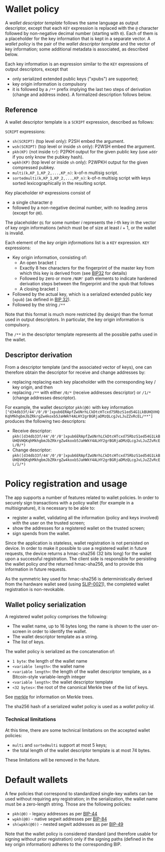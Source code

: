 # Wallet policy

A _wallet descriptor template_ follows the same language as output descriptor, except that each `KEY` expression is replaced with the `@` character followed by non-negative  decimal number (starting with `0`). Each of them is a placeholder for the key information that is kept in a separate vector.
A *wallet policy* is the pair of the _wallet descriptor template_ and the vector of key information; some additional metadata is associated, as described below.

Each key information is an expression similar to the `KEY` expressions of output descriptors, except that
- only serialized extended public keys ("xpubs") are supported;
- key origin information is compulsory
- it is followed by a `/**` prefix implying the last two steps of derivation (change and address index). A formalized description follows below.

## Reference

A wallet descriptor template is a `SCRIPT` expression, described as follows:

`SCRIPT` expressions:
-   `sh(SCRIPT)` (top level only): P2SH embed the argument.
-   `wsh(SCRIPT)` (top level or inside `sh` only): P2WSH embed the argument.
-   `pkh(KP)` (not inside `tr`): P2PKH output for the given public key (use `addr` if you only know the pubkey hash).
-   `wpkh(KP)` (top level or inside `sh` only): P2WPKH output for the given compressed pubkey.
-   `multi(k,KP_1,KP_2,...,KP_n)`: k-of-n multisig script.
-   `sortedmulti(k,KP_1,KP_2,...,KP_n)`: k-of-n multisig script with keys sorted lexicographically in the resulting script.

Key placeholder `KP` expressions consist of
- a single character `@`
- followed by a non-negative decimal number, with no leading zeros (except for `@0`).

The placeholder `@i` for some number *i* represents the *i*-th key in the vector of key orgin informations (which must be of size at least *i* + 1, or the wallet is invalid. 

Each element of the *key origin informations* list is a `KEY` expression.
`KEY` expressions:

-   Key origin information, consisting of:
    -   An open bracket `[`
    -   Exactly 8 hex characters for the fingerprint of the master key from which this key is derived from (see [BIP32](https://github.com/bitcoin/bips/blob/master/bip-0032.mediawiki) for details)
    -   Followed by zero or more `/NUM'` path elements to indicate hardened derivation steps between the fingerprint and the xpub that follows
    -   A closing bracket `]`
-   Followed by the actual key, which is a serialized extended public key (`xpub`) (as defined in [BIP 32](https://github.com/bitcoin/bips/blob/master/bip-0032.mediawiki)).
-   Followed by the string `/**`

Note that this format is much more restricted (by design) than the format used in output descriptors. In particular, the key origin information is compulsory.

The `/**` in the descriptor template represents all the possible paths used in the wallet.

## Descriptor derivation

From a descriptor template (and the associated vector of keys), one can therefore obtain the descriptor for receive and change addresses by:

- replacing replacing each key placeholder with the corresponding key / key origin, and then
-  replacing `/**` with either `/0/*` (receive addresses descriptor) or `/1/*` (change addresses descriptor).

For example, the wallet descriptor `pkh(@0)` with key information `["d34db33f/44'/0'/0']xpub6ERApfZwUNrhLCkDtcHTcxd75RbzS1ed54G1LkBUHQVHQKqhMkhgbmJbZRkrgZw4koxb5JaHWkY4ALHY2grBGRjaDMzQLcgJvLJuZZvRcEL/**"]` produces the following two descriptors:

- Receive descriptor: `pkh([d34db33f/44'/0'/0']xpub6ERApfZwUNrhLCkDtcHTcxd75RbzS1ed54G1LkBUHQVHQKqhMkhgbmJbZRkrgZw4koxb5JaHWkY4ALHY2grBGRjaDMzQLcgJvLJuZZvRcEL/0/*)`
- Change descriptor: `pkh([d34db33f/44'/0'/0']xpub6ERApfZwUNrhLCkDtcHTcxd75RbzS1ed54G1LkBUHQVHQKqhMkhgbmJbZRkrgZw4koxb5JaHWkY4ALHY2grBGRjaDMzQLcgJvLJuZZvRcEL/1/*)`

# Policy registration and usage
The app supports a number of features related to wallet policies. In order to securely sign transactions with a policy wallet (for example in a multisignature), it is necessary to be able to:

- register a wallet, validating all the information (policy and keys involved) with the user on the trusted screen;
- show the addresses for a registered wallet on the trusted screen;
- sign spends from the wallet. 

Since the application is stateless, wallet registration is not persisted on device. In order to make it possible to use a registered wallet in future requests, the device returns a hmac-sha256 (32 bits long) for the wallet upon a successful registration. The client side is responsible for persisting the wallet policy *and* the returned hmac-sha256, and to provide this information in future requests.

As the symmetric key used for hmac-sha256 is deterministically derived from the hardware wallet seed (using [SLIP-0021](https://github.com/satoshilabs/slips/blob/master/slip-0021.md)), the completed wallet registration is non-revokable.

## Wallet policy serialization

A registered wallet policy comprises the following:
- The wallet name, up to 16 bytes long; the name is shown to the user on-screen in order to identify the wallet.
- The wallet descriptor template as a string.
- The list of keys.

The wallet policy is serialized as the concatenation of:

- `1 byte`: the length of the wallet name
- `<variable length>`:  the wallet name
- `<variable length>`: the length of the wallet descriptor template, as a Bitcoin-style variable-length integer
- `<variable length>`: the wallet descriptor template
- `<32 bytes>`: the root of the canonical Merkle tree of the list of keys.

See [merkle](merkle.md) for information on Merkle trees.

The sha256 hash of a serialized wallet policy is used as a *wallet policy id*.

### Technical limitations

At this time, there are some technical limitations on the accepted wallet policies:
- `multi` and `sortedmulti` support at most 5 keys;
-  the total length of the wallet descriptor template is at most 74 bytes.

These limitations will be removed in the future.

# Default wallets
A few policies that correspond to standardized single-key wallets can be used without requiring any registration; in the serialization, the wallet name must be a zero-length string. Those are the following policies:

- ``pkh(@0)`` - legacy addresses as per [BIP-44](https://github.com/bitcoin/bips/blob/master/bip-0044.mediawiki)
- ``wpkh(@0)`` - native segwit addresses per [BIP-84](https://github.com/bitcoin/bips/blob/master/bip-0084.mediawiki)
- ``sh(wpkh(@0))`` - nested segwit addresses as per [BIP-49](https://github.com/bitcoin/bips/blob/master/bip-0084.mediawiki)

Note that the wallet policy is considered standard (and therefore usable for signing without prior registration) only if the signing paths (defined in the key origin information) adheres to the corresponding BIP.